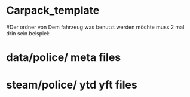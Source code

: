 # Carpack_template

#Der ordner von Dem fahrzeug was benutzt werden möchte muss 2 mal drin sein beispiel:

#             data/police/  meta files
#             steam/police/ ytd yft files

